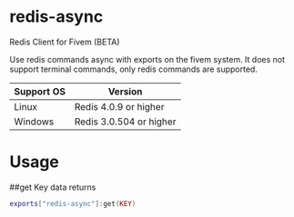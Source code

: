 # redis-async
Redis Client for Fivem (BETA)

Use redis commands async with exports on the fivem system. It does not support terminal commands, only redis commands are supported.

| Support OS  | Version |
| ------------- | ------------- |
| Linux  | Redis 4.0.9 or higher  |
| Windows  | Redis 3.0.504 or higher  |


# Usage

##get
Key data returns
```lua
exports["redis-async"]:get(KEY)
```
